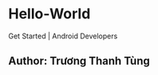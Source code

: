 # Hello-World
Get Started | Android Developers

Author: Trương Thanh Tùng
----------------------------------------
